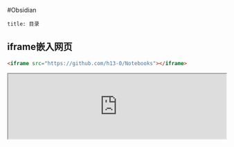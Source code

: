 #Obsidian 

```toc
title: 目录
```

## iframe嵌入网页

```html
<iframe src="https://github.com/h13-0/Notebooks"></iframe>
```

<iframe width=100% src="https://github.com/h13-0/Notebooks">
</iframe>

